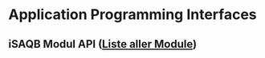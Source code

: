 # Application Programming Interfaces

## iSAQB Modul API ([Liste aller Module](https://www.isaqb.org/certifications/cpsa-certifications/cpsa-advanced-level/#modules))
